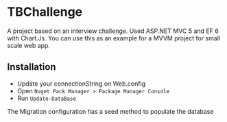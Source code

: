 # TBChallenge

A project based on an interview challenge. Used ASP.NET MVC 5 and EF 6 with Chart.Js.
You can use this as an example for a MVVM project for small scale web app.

## Installation

* Update your connectionString on Web.config
* Open ```Nuget Pack Manager > Package Manager Console```
* Run ```Update-DataBase```

The Migration configuration has a seed method to populate the database
